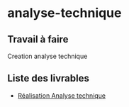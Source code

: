 # analyse-technique


## Travail à faire

Creation  analyse technique

## Liste des livrables

- [Réalisation Analyse technique](https://docs.google.com/presentation/d/1cjsXUDyLXryg4mum984VNz9lcYKOXzsYsSrBkCJBx_s/edit#slide=id.g2acc9e26f84_0_53)




